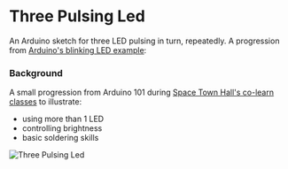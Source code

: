 # Three Pulsing Led
An Arduino sketch for three LED pulsing in turn, repeatedly. 
A progression from [Arduino's blinking LED example](http://arduino.cc/en/Tutorial/Blink?from=Tutorial.BlinkingLED):

### Background
A small progression from Arduino 101 during [Space Town Hall's co-learn classes](http://www.spacetownhall.com/learn.html) to illustrate:
* using more than 1 LED
* controlling brightness
* basic soldering skills

![Three Pulsing Led](https://lh3.googleusercontent.com/oApLiJKOQYf2EEkJvX6a3rFGisBbBFwvxCOJygc6Li-pT9-4IpMJtqLkBVDaTXzZxNWHLA=w1896-h859)